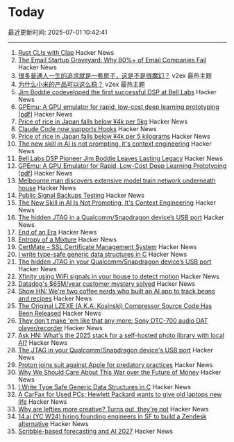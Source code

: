 # Today

最近更新时间: 2025-07-01 10:42:41

--- 
1. [Rust CLIs with Clap](https://tucson-josh.com/posts/rust-clap-cli/) Hacker News
2. [The Email Startup Graveyard: Why 80%+ of Email Companies Fail](https://forwardemail.net/en/blog/docs/email-startup-graveyard-why-80-percent-email-companies-fail) Hacker News
3. [很多普通人一生的追求就是一套房子，这是不是很魔幻？](https://www.v2ex.com/t/1142119) v2ex 最热主题
4. [为什么小米的产品可以这么稳？](https://www.v2ex.com/t/1142116) v2ex 最热主题
5. [Jim Boddie codeveloped the first successful DSP at Bell Labs](https://spectrum.ieee.org/dsp-pioneer-jim-boddie) Hacker News
6. [GPEmu: A GPU emulator for rapid, low-cost deep learning prototyping [pdf]](https://vldb.org/pvldb/vol18/p1919-wang.pdf) Hacker News
7. [Price of rice in Japan falls below ¥4k per 5kg](https://www.japantimes.co.jp/news/2025/06/24/japan/japan-rice-price-falls-below-4000/) Hacker News
8. [Claude Code now supports Hooks](https://docs.anthropic.com/en/docs/claude-code/hooks) Hacker News
9. [Price of rice in Japan falls below ¥4k per 5 kilograms](https://www.japantimes.co.jp/news/2025/06/24/japan/japan-rice-price-falls-below-4000/) Hacker News
10. [The new skill in AI is not prompting, it's context engineering](https://www.philschmid.de/context-engineering) Hacker News
11. [Bell Labs DSP Pioneer Jim Boddie Leaves Lasting Legacy](https://spectrum.ieee.org/dsp-pioneer-jim-boddie) Hacker News
12. [GPEmu: A GPU Emulator for Rapid, Low-Cost Deep Learning Prototyping [pdf]](https://vldb.org/pvldb/vol18/p1919-wang.pdf) Hacker News
13. [Melbourne man discovers extensive model train network underneath house](https://www.sbs.com.au/news/article/i-was-shocked-melbourne-mans-unbelievable-find-after-buying-house/m4sksfer8) Hacker News
14. [Public Signal Backups Testing](https://community.signalusers.org/t/public-signal-backups-testing/69984) Hacker News
15. [The New Skill in AI Is Not Prompting, It's Context Engineering](https://www.philschmid.de/context-engineering) Hacker News
16. [The hidden JTAG in a Qualcomm/Snapdragon device’s USB port](https://www.linaro.org/blog/hidden-jtag-qualcomm-snapdragon-usb/) Hacker News
17. [End of an Era](https://www.erasmatazz.com/personal/self/end-of-an-era.html) Hacker News
18. [Entropy of a Mixture](https://cgad.ski/blog/entropy-of-a-mixture.html) Hacker News
19. [CertMate – SSL Certificate Management System](https://github.com/fabriziosalmi/certmate) Hacker News
20. [I write type-safe generic data structures in C](https://danielchasehooper.com/posts/typechecked-generic-c-data-structures/) Hacker News
21. [The hidden JTAG in your Qualcomm/Snapdragon device’s USB port](https://www.linaro.org/blog/hidden-jtag-qualcomm-snapdragon-usb/) Hacker News
22. [Xfinity using WiFi signals in your house to detect motion](https://www.xfinity.com/support/articles/wifi-motion) Hacker News
23. [Datadog's $65M/year customer mystery solved](https://blog.pragmaticengineer.com/datadog-65m-year-customer-mystery/) Hacker News
24. [Show HN: We're two coffee nerds who built an AI app to track beans and recipes](https://beanbook.app) Hacker News
25. [The Original LZEXE (A.K.A. Kosinski) Compressor Source Code Has Been Released](https://clownacy.wordpress.com/2025/05/24/the-original-lzexe-a-k-a-kosinski-compressor-source-code-has-been-released/) Hacker News
26. [They don't make 'em like that any more: Sony DTC-700 audio DAT player/recorder](https://kevinboone.me/dtc-700.html) Hacker News
27. [Ask HN: What's the 2025 stack for a self-hosted photo library with local AI?](https://news.ycombinator.com/item?id=44426233) Hacker News
28. [The JTAG in your Qualcomm/Snapdragon device's USB port](https://www.linaro.org/blog/hidden-jtag-qualcomm-snapdragon-usb/) Hacker News
29. [Proton joins suit against Apple for predatory practices](https://proton.me/blog/apple-lawsuit) Hacker News
30. [Why We Should Care About This War over the Future of Money](https://gizmodo.com/why-you-should-care-about-this-war-over-the-future-of-money-2000622009) Hacker News
31. [I Write Type Safe Generic Data Structures in C](https://danielchasehooper.com/posts/typechecked-generic-c-data-structures/) Hacker News
32. [A CarFax for Used PCs; Hewlett Packard wants to give old laptops new life](https://spectrum.ieee.org/carmax-used-pcs) Hacker News
33. [Why are lefties more creative? Turns out, they're not](https://phys.org/news/2025-06-lefties-creative-theyre.html) Hacker News
34. [14.ai (YC W24) hiring founding engineers in SF to build a Zendesk alternative](https://14.ai/careers) Hacker News
35. [Scribble-based forecasting and AI 2027](https://dynomight.net/scribbles/) Hacker News
